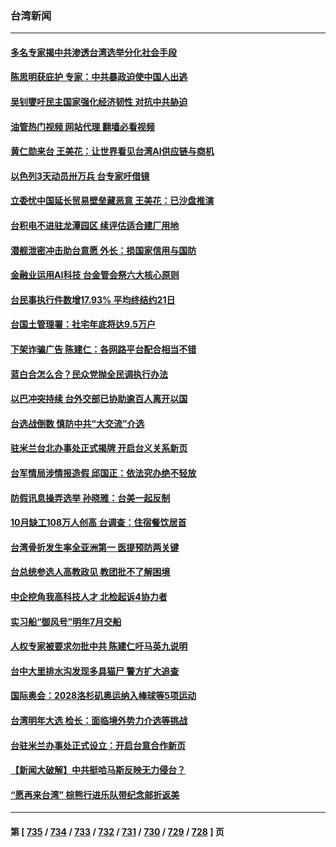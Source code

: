 ### 台湾新闻
---
#### [多名专家揭中共渗透台湾选举分化社会手段](../../pages/ncid1349361/n14097236.md?10180445) 
#### [陈思明获庇护 专家：中共暴政迫使中国人出逃](../../pages/ncid1349361/n14096977.md?10180445) 
#### [吴钊燮吁民主国家强化经济韧性 对抗中共胁迫](../../pages/ncid1349361/n14097238.md?10180445) 
#### [油管热门视频 网站代理 翻墙必看视频](http://138.2.39.72:81/youtube.html?epic-marker?10180445)
#### [黄仁勋来台 王美花：让世界看见台湾AI供应链与商机](../../pages/ncid1349361/n14097230.md?10180445) 
#### [以色列3天动员卅万兵 台专家吁借镜](../../pages/ncid1349361/n14097224.md?10180445) 
#### [立委忧中国延长贸易壁垒藏恶意 王美花：已沙盘推演](../../pages/ncid1349361/n14097231.md?10180445) 
#### [台积电不进驻龙潭园区 续评估适合建厂用地](../../pages/ncid1349361/n14097222.md?10180445) 
#### [潜舰泄密冲击助台意愿 外长：损国家信用与国防](../../pages/ncid1349361/n14097217.md?10180445) 
#### [金融业运用AI科技 台金管会祭六大核心原则](../../pages/ncid1349361/n14097197.md?10180445) 
#### [台民事执行件数增17.93% 平均终结约21日](../../pages/ncid1349361/n14097198.md?10180445) 
#### [台国土管理署：社宅年底将达9.5万户](../../pages/ncid1349361/n14097173.md?10180445) 
#### [下架诈骗广告 陈建仁：各网路平台配合相当不错](../../pages/ncid1349361/n14097178.md?10180445) 
#### [蓝白合怎么合？民众党抛全民调执行办法](../../pages/ncid1349361/n14097180.md?10180445) 
#### [以巴冲突持续 台外交部已协助逾百人离开以国](../../pages/ncid1349361/n14097137.md?10180445) 
#### [台选战倒数 慎防中共“大交流”介选](../../pages/ncid1349361/n14097148.md?10180445) 
#### [驻米兰台北办事处正式揭牌 开启台义关系新页](../../pages/ncid1349361/n14097135.md?10180445) 
#### [台军情局涉情报造假 邱国正：依法究办绝不轻放](../../pages/ncid1349361/n14097131.md?10180445) 
#### [防假讯息操弄选举 孙晓雅：台美一起反制](../../pages/ncid1349361/n14097127.md?10180445) 
#### [10月缺工108万人创高 台调查：住宿餐饮居首](../../pages/ncid1349361/n14097125.md?10180445) 
#### [台湾骨折发生率全亚洲第一 医提预防两关键](../../pages/ncid1349361/n14097054.md?10180445) 
#### [台总统参选人高教政见 教团批不了解困境](../../pages/ncid1349361/n14097047.md?10180445) 
#### [中企挖角我高科技人才 北检起诉4协力者](../../pages/ncid1349361/n14097001.md?10180445) 
#### [实习船“御风号”明年7月交船](../../pages/ncid1349361/n14097002.md?10180445) 
#### [人权专家被要求勿批中共 陈建仁吁马英九说明](../../pages/ncid1349361/n14096922.md?10180445) 
#### [台中大里排水沟发现多具猫尸 警方扩大追查](../../pages/ncid1349361/n14097058.md?10180445) 
#### [国际奥会：2028洛杉矶奥运纳入棒球等5项运动](../../pages/ncid1349361/n14097035.md?10180445) 
#### [台湾明年大选 检长：面临境外势力介选等挑战](../../pages/ncid1349361/n14096810.md?10180445) 
#### [台驻米兰办事处正式设立：开启台意合作新页](../../pages/ncid1349361/n14096786.md?10180445) 
#### [【新闻大破解】中共挺哈马斯反映无力侵台？](../../pages/ncid1349361/n14096651.md?10180445) 
#### [“愿再来台湾” 棕熊行进乐队带纪念邮折返美](../../pages/ncid1349361/n14096394.md?10180445) 

---
#### 第 [ [735](./735.md?10180445) / [734](./734.md?10180445) / [733](./733.md?10180445) / [732](./732.md?10180445) / [731](./731.md?10180445) / [730](./730.md?10180445) / [729](./729.md?10180445) / [728](./728.md?10180445) ] 页
